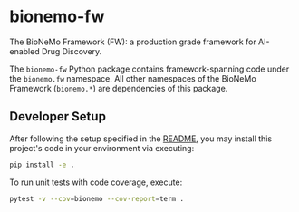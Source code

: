 # bionemo-fw

The BioNeMo Framework (FW): a production grade framework for AI-enabled Drug Discovery.

The `bionemo-fw` Python package contains framework-spanning code under the `bionemo.fw` namespace.
All other namespaces of the BioNeMo Framework (`bionemo.*`) are dependencies of this package.

## Developer Setup

After following the setup specified in the [README](https://github.com/NVIDIA/bionemo-framework/blob/main/README.md),
you may install this project's code in your environment via executing:

```bash
pip install -e .
```

To run unit tests with code coverage, execute:

```bash
pytest -v --cov=bionemo --cov-report=term .
```

